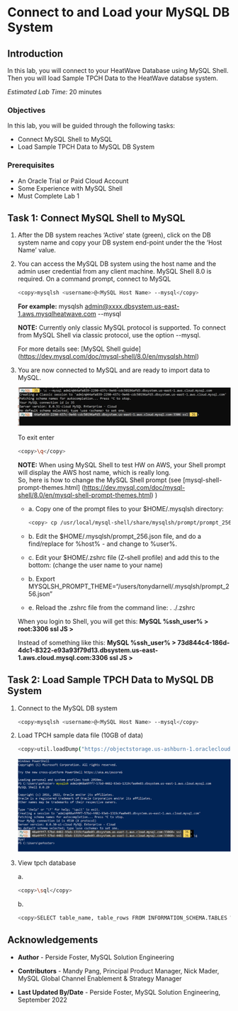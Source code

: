 # Connect to and Load your MySQL DB System

## Introduction

In this lab, you will connect to your HeatWave Database using MySQL Shell. Then you will load Sample TPCH Data to the  HeatWave databse system.

_Estimated Lab Time:_ 20 minutes

### Objectives

In this lab, you will be guided through the following tasks:

- Connect MySQL Shell to MySQL
- Load Sample TPCH Data to MySQL DB System

### Prerequisites

- An Oracle Trial or Paid Cloud Account
- Some Experience with MySQL Shell
- Must Complete Lab 1

## Task 1: Connect MySQL Shell to MySQL

1. After the DB system reaches ‘Active’ state (green), click on the DB system name and copy your DB system end-point under the the ‘Host Name’ value.

2. You can access the MySQL DB system using the host name and the admin user
credential from any client machine. MySQL Shell 8.0 is required. On a command
prompt, connect to MySQL

    ```bash
    <copy>mysqlsh <username>@<MySQL Host Name> --mysql</copy>
    ```

    **For example:**   mysqlsh admin@xxxx.dbsystem.us-east-1.aws.mysqlheatwave.com --mysql

    **NOTE:** Currently only classic MySQL protocol is supported. To connect from
    MySQL Shell via classic protocol, use the option --mysql. 
    
    For more details see: [MySQL Shell guide] (<https://dev.mysql.com/doc/mysql-shell/8.0/en/mysqlsh.html>)

3. You are now connected to MySQL and are ready to import data to MySQL.

    ![mysql shell login](./images/mysqlshelllog.png "mysql shell login")

    To exit enter

    ```bash
    <copy>\q</copy>
    ```

    **NOTE:**  When using MySQL Shell to test HW on AWS, your Shell prompt will display the AWS host name, which is really long.  
    So, here is how to change the MySQL Shell prompt (see [mysql-shell-prompt-themes.html]  (https://dev.mysql.com/doc/mysql-shell/8.0/en/mysql-shell-prompt-themes.html) )

    - a. Copy one of the prompt files to your $HOME/.mysqlsh directory: 

        ```bash
        <copy> cp /usr/local/mysql-shell/share/mysqlsh/prompt/prompt_256.json $HOME/.mysqlsh/prompt_256.json</copy>
        ```
    - b. Edit the $HOME/.mysqlsh/prompt_256.json file, and do a find/replace for %host% - and change to %user%.
    - c. Edit your $HOME/.zshrc file (Z-shell profile) and add this to the bottom: (change the user name to your name)
    - b. Export MYSQLSH_PROMPT_THEME=“/users/tonydarnell/.mysqlsh/prompt_256.json”
    - e. Reload the .zshrc file from the command line: . ./.zshrc

    When you login to Shell, you will get this:  **MySQL  %ssh_user% > root:3306 ssl  JS >** 

    Instead of something like this: **MySQL  %ssh_user% > 73d844c4-186d-4dc1-8322-e93a93f79d13.dbsystem.us-east-1.aws.cloud.mysql.com:3306 ssl  JS >**

## Task 2: Load Sample TPCH Data to MySQL DB System

1. Connect to the MySQL DB system

    ```bash
    <copy>mysqlsh <username>@<MySQL Host Name> --mysql</copy>
    ```

2. Load TPCH sample data file (10GB of data)

     ```bash
    <copy>util.loadDump("https://objectstorage.us-ashburn-1.oraclecloud.com/p/PzqvBnIYvbeBdREgv0u85H-XXOjXdX2UxrpkGI76BwfCvaqc06wFnEmlipzx9msR/n/idazzjlcjqzj/b/tpch/o/tpch10g/",{progressFile: "progress.json",threads: 16})</copy>
    ```

    ![CONNECT](./images/mysqlshellloginexit.png "mysql shell login exit")

3. View tpch database

    a.

    ```bash
    <copy>\sql</copy>
    ```

    b.

    ```bash
    <copy>SELECT table_name, table_rows FROM INFORMATION_SCHEMA.TABLES WHERE TABLE_SCHEMA = 'tpch';</copy>
    ```

## Acknowledgements

- **Author** - Perside Foster, MySQL Solution Engineering

- **Contributors** - Mandy Pang, Principal Product Manager,
Nick Mader, MySQL Global Channel Enablement & Strategy Manager
- **Last Updated By/Date** - Perside Foster, MySQL Solution Engineering, September 2022
